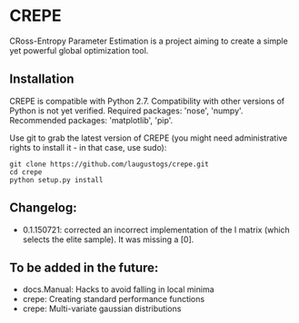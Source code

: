 # CREPE

CRoss-Entropy Parameter Estimation is a project aiming to create a simple yet powerful global optimization tool.

Installation
------------

CREPE is compatible with Python 2.7. Compatibility with other versions of Python is not yet verified. Required packages: 'nose', 'numpy'. Recommended packages: 'matplotlib', 'pip'.

Use git to grab the latest version of CREPE (you might need administrative rights to install it - in that case, use sudo):

    git clone https://github.com/laugustogs/crepe.git
    cd crepe
    python setup.py install

Changelog:
------------

* 0.1.150721: corrected an incorrect implementation of the I matrix (which selects the elite sample). It was missing a [0].

To be added in the future:
------------

* docs.Manual: Hacks to avoid falling in local minima
* crepe: Creating standard performance functions
* crepe: Multi-variate gaussian distributions